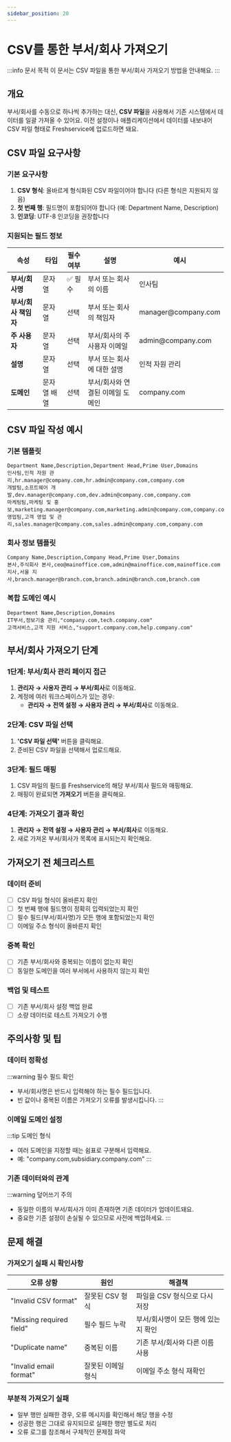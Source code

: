 ```yaml
---
sidebar_position: 20
---
```


# CSV를 통한 부서/회사 가져오기

:::info 문서 목적
이 문서는 CSV 파일을 통한 부서/회사 가져오기 방법을 안내해요.
:::

## 개요

부서/회사를 수동으로 하나씩 추가하는 대신, **CSV 파일**을 사용해서 기존 시스템에서 데이터를 일괄 가져올 수 있어요. 이전 설정이나 애플리케이션에서 데이터를 내보내어 CSV 파일 형태로 Freshservice에 업로드하면 돼요.

## CSV 파일 요구사항

### 기본 요구사항

1. **CSV 형식**: 올바르게 형식화된 CSV 파일이어야 합니다 (다른 형식은 지원되지 않음)
2. **첫 번째 행**: 필드명이 포함되어야 합니다 (예: Department Name, Description)
3. **인코딩**: UTF-8 인코딩을 권장합니다

### 지원되는 필드 정보

<table>
<thead>
<tr><th>속성</th><th>타입</th><th>필수여부</th><th>설명</th><th>예시</th></tr>
</thead>
<tbody>
<tr>
  <td><strong>부서/회사명</strong></td>
  <td>문자열</td>
  <td><span style={{ color: 'red' }}>✅ 필수</span></td>
  <td>부서 또는 회사의 이름</td>
  <td>인사팀</td>
</tr>
<tr>
  <td><strong>부서/회사 책임자</strong></td>
  <td>문자열</td>
  <td>선택</td>
  <td>부서 또는 회사의 책임자</td>
  <td>manager@company.com</td>
</tr>
<tr>
  <td><strong>주 사용자</strong></td>
  <td>문자열</td>
  <td>선택</td>
  <td>부서/회사의 주 사용자 이메일</td>
  <td>admin@company.com</td>
</tr>
<tr>
  <td><strong>설명</strong></td>
  <td>문자열</td>
  <td>선택</td>
  <td>부서 또는 회사에 대한 설명</td>
  <td>인적 자원 관리</td>
</tr>
<tr>
  <td><strong>도메인</strong></td>
  <td>문자열 배열</td>
  <td>선택</td>
  <td>부서/회사와 연결된 이메일 도메인</td>
  <td>company.com</td>
</tr>
</tbody>
</table>

## CSV 파일 작성 예시

### 기본 템플릿

```csv
Department Name,Description,Department Head,Prime User,Domains
인사팀,인적 자원 관리,hr.manager@company.com,hr.admin@company.com,company.com
개발팀,소프트웨어 개발,dev.manager@company.com,dev.admin@company.com,company.com
마케팅팀,마케팅 및 홍보,marketing.manager@company.com,marketing.admin@company.com,company.com
영업팀,고객 영업 및 관리,sales.manager@company.com,sales.admin@company.com,company.com
```

### 회사 정보 템플릿

```csv
Company Name,Description,Company Head,Prime User,Domains
본사,주식회사 본사,ceo@mainoffice.com,admin@mainoffice.com,mainoffice.com
지사,서울 지사,branch.manager@branch.com,branch.admin@branch.com,branch.com
```

### 복합 도메인 예시

```csv
Department Name,Description,Domains
IT부서,정보기술 관리,"company.com,tech.company.com"
고객서비스,고객 지원 서비스,"support.company.com,help.company.com"
```

## 부서/회사 가져오기 단계

### 1단계: 부서/회사 관리 페이지 접근

1. **관리자 → 사용자 관리 → 부서/회사**로 이동해요.
2. 계정에 여러 워크스페이스가 있는 경우:
   - **관리자 → 전역 설정 → 사용자 관리 → 부서/회사**로 이동해요.

### 2단계: CSV 파일 선택

1. **'CSV 파일 선택'** 버튼을 클릭해요.
2. 준비된 CSV 파일을 선택해서 업로드해요.

### 3단계: 필드 매핑

1. CSV 파일의 필드를 Freshservice의 해당 부서/회사 필드와 매핑해요.
2. 매핑이 완료되면 **가져오기** 버튼을 클릭해요.

### 4단계: 가져오기 결과 확인

1. **관리자 → 전역 설정 → 사용자 관리 → 부서/회사**로 이동해요.
2. 새로 가져온 부서/회사가 목록에 표시되는지 확인해요.

## 가져오기 전 체크리스트

### 데이터 준비
- [ ] CSV 파일 형식이 올바른지 확인
- [ ] 첫 번째 행에 필드명이 정확히 입력되었는지 확인
- [ ] 필수 필드(부서/회사명)가 모든 행에 포함되었는지 확인
- [ ] 이메일 주소 형식이 올바른지 확인

### 중복 확인
- [ ] 기존 부서/회사와 중복되는 이름이 없는지 확인
- [ ] 동일한 도메인을 여러 부서에서 사용하지 않는지 확인

### 백업 및 테스트
- [ ] 기존 부서/회사 설정 백업 완료
- [ ] 소량 데이터로 테스트 가져오기 수행

## 주의사항 및 팁

### 데이터 정확성

:::warning 필수 필드 확인
- 부서/회사명은 반드시 입력해야 하는 필수 필드입니다.
- 빈 값이나 중복된 이름은 가져오기 오류를 발생시킵니다.
:::

### 이메일 도메인 설정

:::tip 도메인 형식
- 여러 도메인을 지정할 때는 쉼표로 구분해서 입력해요.
- 예: "company.com,subsidiary.company.com"
:::

### 기존 데이터와의 관계

:::warning 덮어쓰기 주의
- 동일한 이름의 부서/회사가 이미 존재하면 기존 데이터가 업데이트돼요.
- 중요한 기존 설정이 손실될 수 있으므로 사전에 백업하세요.
:::

## 문제 해결

### 가져오기 실패 시 확인사항

| 오류 상황 | 원인 | 해결책 |
|-----------|------|--------|
| "Invalid CSV format" | 잘못된 CSV 형식 | 파일을 CSV 형식으로 다시 저장 |
| "Missing required field" | 필수 필드 누락 | 부서/회사명이 모든 행에 있는지 확인 |
| "Duplicate name" | 중복된 이름 | 기존 부서/회사와 다른 이름 사용 |
| "Invalid email format" | 잘못된 이메일 형식 | 이메일 주소 형식 재확인 |

### 부분적 가져오기 실패

- 일부 행만 실패한 경우, 오류 메시지를 확인해서 해당 행을 수정
- 성공한 행은 그대로 유지되므로 실패한 행만 별도로 처리
- 오류 로그를 참조해서 구체적인 문제점 파악

